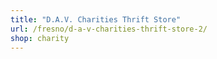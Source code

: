 ```yaml
---
title: "D.A.V. Charities Thrift Store"
url: /fresno/d-a-v-charities-thrift-store-2/
shop: charity
---
```

